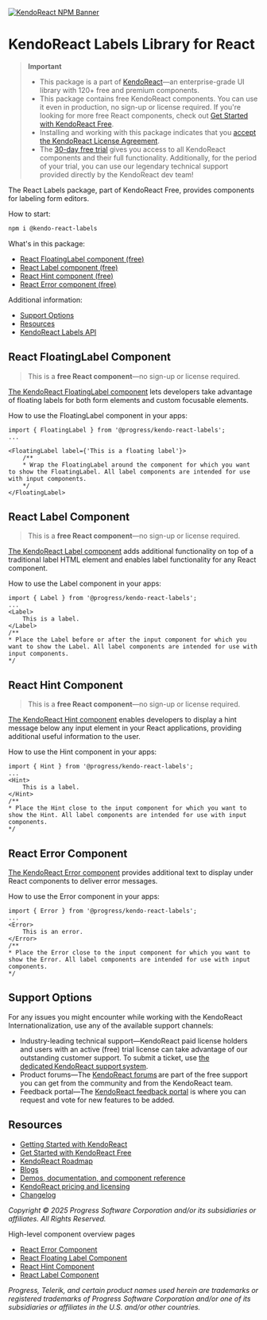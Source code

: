 [![KendoReact NPM Banner](https://raw.githubusercontent.com/telerik/kendo-react/master/images/kendoreact-github-banner.png)](https://www.telerik.com/kendo-react-ui/components/free?utm_medium=referral&utm_source=npm&utm_campaign=kendo-ui-react-trial-npm-labels&utm_content=banner)

# KendoReact Labels Library for React

> **Important**
>
> -   This package is а part of [KendoReact](https://www.telerik.com/kendo-react-ui?utm_medium=referral&utm_source=npm&utm_campaign=kendo-ui-react-trial-npm-labels)&mdash;an enterprise-grade UI library with 120+ free and premium components.
> -   This package contains free KendoReact components. You can use it even in production, no sign-up or license required. If you're looking for more free React components, check out [Get Started with KendoReact Free](https://www.telerik.com/kendo-react-ui/components/free).
> -   Installing and working with this package indicates that you [accept the KendoReact License Agreement](https://www.telerik.com/purchase/license-agreement/progress-kendoreact?utm_medium=referral&utm_source=npm&utm_campaign=kendo-ui-react-trial-npm-labels).
> -   The [30-day free trial](https://www.telerik.com/try/kendo-react-ui?utm_medium=referral&utm_source=npm&utm_campaign=kendo-ui-react-trial-npm-labels) gives you access to all KendoReact components and their full functionality. Additionally, for the period of your trial, you can use our legendary technical support provided directly by the KendoReact dev team!

The React Labels package, part of KendoReact Free, provides components for labeling form editors.

How to start:

```sh
npm i @kendo-react-labels
```

What's in this package:

-   [React FloatingLabel component (free)](#react-floatinglabel-component)
-   [React Label component (free)](#react-label-component)
-   [React Hint component (free)](#react-hint-component)
-   [React Error component (free)](#react-error-component)

Additional information:

-   [Support Options](#support-options)
-   [Resources](#resources)
-   [KendoReact Labels API](https://www.telerik.com/kendo-react-ui/components/labels/api)

## React FloatingLabel Component

> This is a **free React component**&mdash;no sign-up or license required.

[The KendoReact FloatingLabel component](https://www.telerik.com/kendo-react-ui/components/labels/floating-label/?utm_medium=referral&utm_source=npm&utm_campaign=kendo-ui-react-trial-npm-labels) lets developers take advantage of floating labels for both form elements and custom focusable elements.

How to use the FloatingLabel component in your apps:

```tsx
import { FloatingLabel } from '@progress/kendo-react-labels';
...

<FloatingLabel label={'This is a floating label'}>
    /**
    * Wrap the FloatingLabel around the component for which you want to show the FloatingLabel. All label components are intended for use with input components.
    */
</FloatingLabel>
```

## React Label Component

> This is a **free React component**&mdash;no sign-up or license required.

[The KendoReact Label component](https://www.telerik.com/kendo-react-ui/components/labels/label/?utm_medium=referral&utm_source=npm&utm_campaign=kendo-ui-react-trial-npm-labels) adds additional functionality on top of a traditional label HTML element and enables label functionality for any React component.

How to use the Label component in your apps:

```tsx
import { Label } from '@progress/kendo-react-labels';
...
<Label>
    This is a label.
</Label>
/**
* Place the Label before or after the input component for which you want to show the Label. All label components are intended for use with input components.
*/
```

## React Hint Component

> This is a **free React component**&mdash;no sign-up or license required.

[The KendoReact Hint component](https://www.telerik.com/kendo-react-ui/components/labels/hint/?utm_medium=referral&utm_source=npm&utm_campaign=kendo-ui-react-trial-npm-labels) enables developers to display a hint message below any input element in your React applications, providing additional useful information to the user.

How to use the Hint component in your apps:

```tsx
import { Hint } from '@progress/kendo-react-labels';
...
<Hint>
    This is a label.
</Hint>
/**
* Place the Hint close to the input component for which you want to show the Hint. All label components are intended for use with input components.
*/
```

## React Error Component

[The KendoReact Error component](https://www.telerik.com/kendo-react-ui/components/labels/error/?utm_medium=referral&utm_source=npm&utm_campaign=kendo-ui-react-trial-npm-labels) provides additional text to display under React components to deliver error messages.

How to use the Error component in your apps:

```tsx
import { Error } from '@progress/kendo-react-labels';
...
<Error>
    This is an error.
</Error>
/**
* Place the Error close to the input component for which you want to show the Error. All label components are intended for use with input components.
*/
```

## Support Options

For any issues you might encounter while working with the KendoReact Internationalization, use any of the available support channels:

-   Industry-leading technical support&mdash;KendoReact paid license holders and users with an active (free) trial license can take advantage of our outstanding customer support. To submit a ticket, use [the dedicated KendoReact support system](https://www.telerik.com/account/support-center/contact-us/technical-support?utm_medium=referral&utm_source=npm&utm_campaign=kendo-ui-react-trial-npm-labels).
-   Product forums&mdash;The [KendoReact forums](https://www.telerik.com/forums/kendo-ui-react?utm_medium=referral&utm_source=npm&utm_campaign=kendo-ui-react-trial-npm-labels) are part of the free support you can get from the community and from the KendoReact team.
-   Feedback portal&mdash;The [KendoReact feedback portal](https://feedback.telerik.com/kendo-react-ui?utm_medium=referral&utm_source=npm&utm_campaign=kendo-ui-react-trial-npm-labels) is where you can request and vote for new features to be added.

## Resources

-   [Getting Started with KendoReact](https://www.telerik.com/kendo-react-ui/components/getting-started/?utm_medium=referral&utm_source=npm&utm_campaign=kendo-ui-react-trial-npm-labels)
-   [Get Started with KendoReact Free](https://www.telerik.com/kendo-react-ui/components/free)
-   [KendoReact Roadmap](https://www.telerik.com/support/whats-new/kendo-react-ui/roadmap?utm_medium=referral&utm_source=npm&utm_campaign=kendo-ui-react-trial-npm-labels)
-   [Blogs](https://www.telerik.com/blogs/tag/kendoreact?utm_medium=referral&utm_source=npm&utm_campaign=kendo-ui-react-trial-npm-labels)
-   [Demos, documentation, and component reference](https://www.telerik.com/kendo-react-ui/components/?utm_medium=referral&utm_source=npm&utm_campaign=kendo-ui-react-trial-npm-labels)
-   [KendoReact pricing and licensing](https://www.telerik.com/kendo-react-ui/pricing?utm_medium=referral&utm_source=npm&utm_campaign=kendo-ui-react-trial-npm-labels)
-   [Changelog](https://www.telerik.com/kendo-react-ui/components/changelogs/ui-for-react/?utm_medium=referral&utm_source=npm&utm_campaign=kendo-ui-react-trial-npm-labels)

_Copyright © 2025 Progress Software Corporation and/or its subsidiaries or affiliates. All Rights Reserved._

High-level component overview pages

-   [React Error Component](https://www.telerik.com/kendo-react-ui/error)
-   [React Floating Label Component](https://www.telerik.com/kendo-react-ui/floating-labels)
-   [React Hint Component](https://www.telerik.com/kendo-react-ui/hint)
-   [React Label Component](https://www.telerik.com/kendo-react-ui/labels)

_Progress, Telerik, and certain product names used herein are trademarks or registered trademarks of Progress Software Corporation and/or one of its subsidiaries or affiliates in the U.S. and/or other countries._
